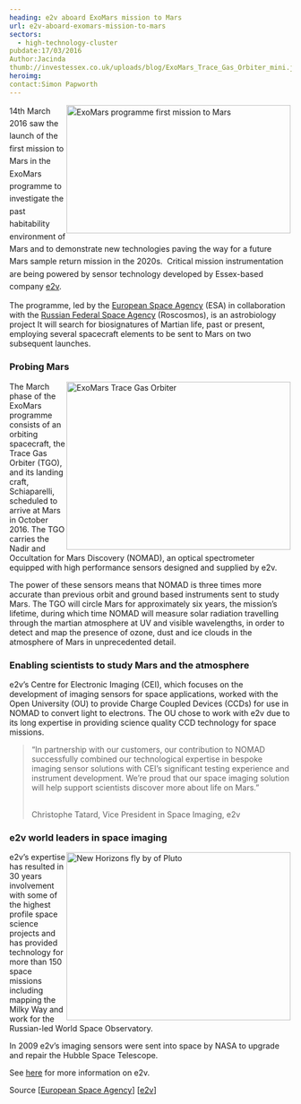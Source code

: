 ```yaml
---
heading: e2v aboard ExoMars mission to Mars
url: e2v-aboard-exomars-mission-to-mars
sectors:
  - high-technology-cluster 
pubdate:17/03/2016
Author:Jacinda
thumb://investessex.co.uk/uploads/blog/ExoMars_Trace_Gas_Orbiter_mini.jpg
heroimg:
contact:Simon Papworth
---
```

<p><span style='line-height: 1.6;'><img alt='ExoMars programme first mission to Mars' src='http://www.investessex.co.uk/uploads/about/ExoMars_Trace_Gas_Orbiter_700.jpg' style='width: 400px; height: 229px; margin-left: 2px; margin-right: 2px; float: right;'/>14th March 2016 saw the launch of the first mission to Mars in the ExoMars programme to investigate the past habitability environment of Mars and to demonstrate new technologies paving the way for a future Mars sample return mission in the 2020s.  Critical mission instrumentation are being powered by sensor technology developed by Essex-based company <a href='http://www.e2v.com/news/e2v-aboard-exomars-trace-gas-orbiter-mission-to-mars/' target='_blank'>e2v</a>.</span></p><p>The programme, led by the <a href='http://exploration.esa.int/mars/46048-programme-overview/' target='_blank' title='European Space Agency'>European Space Agency</a> (ESA) in collaboration with the <a href='http://en.federalspace.ru/20580/' target='_blank' title='Roscosmos State Corporation'>Russian Federal Space Agency</a> (Roscosmos), is an astrobiology project It will search for biosignatures of Martian life, past or present, employing several spacecraft elements to be sent to Mars on two subsequent launches.</p><h3>Probing Mars</h3><p><img alt='ExoMars Trace Gas Orbiter' src='http://www.investessex.co.uk/uploads/about/Trace_Gas_Orbiter_Schiaparelli_and_the_ExoMars_rover_at_Mars_400.jpg' style='width: 400px; height: 300px; margin-left: 2px; margin-right: 2px; float: right;'/>The March phase of the ExoMars programme consists of an orbiting spacecraft, the Trace Gas Orbiter (TGO), and its landing craft, Schiaparelli, scheduled to arrive at Mars in October 2016. The TGO carries the Nadir and Occultation for Mars Discovery (NOMAD), an optical spectrometer equipped with high performance sensors designed and supplied by e2v.</p><p>The power of these sensors means that NOMAD is three times more accurate than previous orbit and ground based instruments sent to study Mars. The TGO will circle Mars for approximately six years, the mission’s lifetime, during which time NOMAD will measure solar radiation travelling through the martian atmosphere at UV and visible wavelengths, in order to detect and map the presence of ozone, dust and ice clouds in the atmosphere of Mars in unprecedented detail.</p><h3>Enabling scientists to study Mars and the atmosphere</h3><p>e2v’s Centre for Electronic Imaging (CEI), which focuses on the development of imaging sensors for space applications, worked with the Open University (OU) to provide Charge Coupled Devices (CCDs) for use in NOMAD to convert light to electrons. The OU chose to work with e2v due to its long expertise in providing science quality CCD technology for space missions.</p><blockquote><p>“In partnership with our customers, our contribution to NOMAD successfully combined our technological expertise in bespoke imaging sensor solutions with CEI’s significant testing experience and instrument development. We’re proud that our space imaging solution will help support scientists discover more about life on Mars.”</p><p><br/>Christophe Tatard, Vice President in Space Imaging, e2v</p></blockquote><h3>e2v world leaders in space imaging</h3><p><img alt='New Horizons fly by of Pluto' src='http://www.investessex.co.uk/uploads/about/New-Horizons-Fly-by-of-Pluto_400.jpg' style='width: 400px; height: 300px; margin-left: 2px; margin-right: 2px; float: right;'/>e2v’s expertise has resulted in 30 years involvement with some of the highest profile space science projects and has provided technology for more than 150 space missions including mapping the Milky Way and work for the Russian-led World Space Observatory.</p><p>In 2009 e2v’s imaging sensors were sent into space by NASA to upgrade and repair the Hubble Space Telescope.</p><p>See <a href='http://www.investessex.co.uk/studies/case-studies/e2v-technologies/' target='_blank'>here</a> for more information on e2v.</p><p>Source [<a href='http://exploration.esa.int/mars/46048-programme-overview/'>European Space Agency</a>] [<a href='http://www.e2v.com/news/e2v-aboard-exomars-trace-gas-orbiter-mission-to-mars/'>e2v</a>]</p>